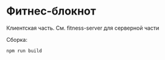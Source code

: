 # Фитнес-блокнот

Клиентская часть. См. fitness-server для серверной части

Сборка:

```
npm run build
```